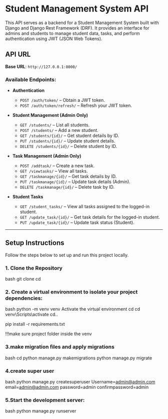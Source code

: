 # Student Management System API

This API serves as a backend for a Student Management System built with Django and Django Rest Framework (DRF). It provides an interface for admins and students to manage student data, tasks, and perform authentication using JWT (JSON Web Tokens).

## API URL

**Base URL**: `http://127.0.0.1:8000/`

### Available Endpoints:

- **Authentication**
  - `POST /auth/token/` – Obtain a JWT token.
  - `POST /auth/token/refresh/` – Refresh your JWT token.

- **Student Management (Admin Only)**
  - `GET /students/` – List all students.
  - `POST /students/` – Add a new student.
  - `GET /students/{id}/` – Get student details by ID.
  - `PUT /students/{id}/` – Update student details.
  - `DELETE /students/{id}/` – Delete student by ID.

- **Task Management (Admin Only)**
  - `POST /addtask/` – Create a new task.
  - `GET /viewtasks/` – View all tasks.
  - `GET /taskmanage/{id}/` – Get task details by ID.
  - `PUT /taskmanage/{id}/` – Update task details (Admin).
  - `DELETE /taskmanage/{id}/` – Delete task by ID.

- **Student Tasks**
  - `GET /student_tasks/` – View all tasks assigned to the logged-in student.
  - `GET /update_task/{id}/` – Get task details for the logged-in student.
  - `PUT /update_task/{id}/` – Update task status (Student).

---

## Setup Instructions

Follow the steps below to set up and run this project locally.

### 1. Clone the Repository

bash
  git clone <repository-url>
  cd <repository-folder>

### 2. Create a virtual environment to isolate your project dependencies:
bash 
  python -m venv venv
  Activate the virtual environment 
  cd <venv-name>
  cd <Scripts>
  venv\Scripts\activate
  cd..
  <!-- install requirement.text -->
  pip install -r requirements.txt

!!!make sure project folder inside the venv


### 3.make migration files and apply migrations
bash
  cd <project-folder>
  python manage.py makemigrations
  python manage.py migrate

### 4.create super user
bash
  python manage.py createsuperuser
  Username=admin@admin.com
  email=admin@admin.com
  password=admin
  confirmpassword=admin

### 5.Start the development server:
bash
  python manage.py runserver



